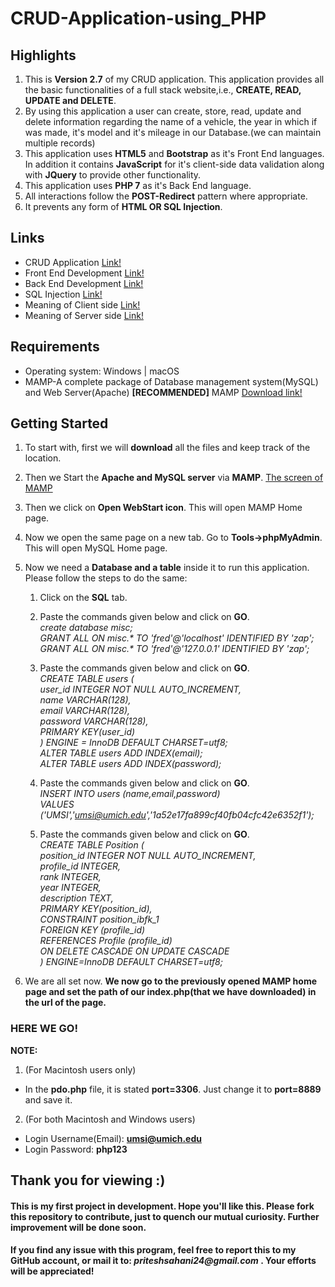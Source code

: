 # CRUD-Application-using_PHP

## Highlights
1. This is **Version 2.7** of my CRUD application. This application provides all the basic functionalities of a full stack website,i.e., **CREATE, READ, UPDATE and DELETE**.
1. By using this application a user can create, store, read, update and delete information regarding the name of a vehicle, the year in which if was made, it's model and it's mileage in our Database.(we can maintain multiple records)
1. This application uses **HTML5** and **Bootstrap** as it's Front End languages. In addition it contains **JavaScript** for it's client-side data validation along with **JQuery** to provide other functionality.
1. This application uses **PHP 7** as it's Back End language.
1. All interactions follow the **POST-Redirect** pattern where appropriate.
1. It prevents any form of **HTML OR SQL Injection**.

## Links
* CRUD Application [Link!](https://en.wikipedia.org/wiki/Create,_read,_update_and_delete)
* Front End Development [Link!](https://en.wikipedia.org/wiki/Front-end_web_development)
* Back End Development [Link!](https://en.wikipedia.org/wiki/Back-end_web_development)
* SQL Injection [Link!](https://en.wikipedia.org/wiki/Code_injection#SQL_injection)
* Meaning of Client side [Link!](https://en.wikipedia.org/wiki/Client-side)
* Meaning of Server side [Link!](https://en.wikipedia.org/wiki/Server-side)

## Requirements
* Operating system:	Windows | macOS
* MAMP-A complete package of Database management system(MySQL) and Web Server(Apache) **[RECOMMENDED]**
  MAMP [Download link!](https://www.mamp.info/en/downloads/)
  
## Getting Started 
1. To start with, first we will **download** all the files and keep track of the location.
1. Then we Start the **Apache and MySQL server** via **MAMP**. [The screen of MAMP](https://documentation.mamp.info/en/MAMP-Mac/First-Steps/)
1. Then we click on **Open WebStart icon**. This will open MAMP Home page.
1. Now we open the same page on a new tab. Go to **Tools->phpMyAdmin**. This will open MySQL Home page.
1. Now we need a **Database and a table** inside it to run this application. Please follow the steps to do the same:
      1. Click on the **SQL** tab.
      
      1. Paste the commands given below and click on **GO**.  
      _create database misc;_  
      _GRANT ALL ON misc.* TO 'fred'@'localhost' IDENTIFIED BY 'zap';_  
      _GRANT ALL ON misc.* TO 'fred'@'127.0.0.1' IDENTIFIED BY 'zap';_  
      
      1. Paste the commands given below and click on **GO**.  
      _CREATE TABLE users (_  
      _user_id INTEGER NOT NULL AUTO_INCREMENT,_  
      _name VARCHAR(128),_  
      _email VARCHAR(128),_  
      _password VARCHAR(128),_  
      _PRIMARY KEY(user_id)_  
      _) ENGINE = InnoDB DEFAULT CHARSET=utf8;_  
      _ALTER TABLE users ADD INDEX(email);_  
      _ALTER TABLE users ADD INDEX(password);_  
      
      1. Paste the commands given below and click on **GO**.   
      _INSERT INTO users (name,email,password)_  
      _VALUES ('UMSI','umsi@umich.edu','1a52e17fa899cf40fb04cfc42e6352f1');_
      
      1. Paste the commands given below and click on **GO**.    
      _CREATE TABLE Position (_  
      _position_id INTEGER NOT NULL AUTO_INCREMENT,_  
      _profile_id INTEGER,_  
      _rank INTEGER,_  
      _year INTEGER,_  
      _description TEXT,_  
      _PRIMARY KEY(position_id),_  
      *CONSTRAINT position_ibfk_1*  
      _FOREIGN KEY (profile_id)_  
      _REFERENCES Profile (profile_id)_  
      _ON DELETE CASCADE ON UPDATE CASCADE_  
      _) ENGINE=InnoDB DEFAULT CHARSET=utf8;_



 1. We are all set now. **We now go to the previously opened MAMP home page and set the path of our index.php(that we have downloaded) in the url of the page.**  
 
 ### HERE WE GO!
 
**NOTE:**
1. (For Macintosh users only)  
* In the **pdo.php** file, it is stated **port=3306**. Just change it to **port=8889** and save it.  
2. (For both Macintosh and Windows users) 
* Login Username(Email): **umsi@umich.edu**
* Login Password: **php123**  

## Thank you for viewing :)

#### This is my first project in development. Hope you'll like this. Please fork this repository to contribute, just to quench our mutual curiosity. Further improvement will be done soon.  

#### If you find any issue with this program, feel free to report this to my GitHub account, or mail it to: _priteshsahani24@gmail.com_ . Your efforts will be appreciated!
      

